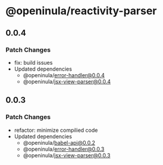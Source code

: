 # @openinula/reactivity-parser

## 0.0.4

### Patch Changes

- fix: build issues
- Updated dependencies
  - @openinula/error-handler@0.0.4
  - @openinula/jsx-view-parser@0.0.4

## 0.0.3

### Patch Changes

- refactor: minimize compilied code
- Updated dependencies
  - @openinula/babel-api@0.0.2
  - @openinula/error-handler@0.0.3
  - @openinula/jsx-view-parser@0.0.3
